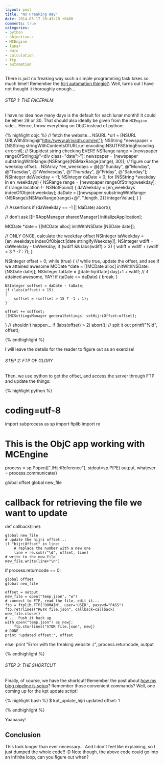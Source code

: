 ```yaml
---
layout: post
title: "No Freaking Way"
date: 2014-03-17 20:43:28 +0400
comments: true
categories: 
- python
- objective-c
- MCEngine
- lunar
- date
- calculation
- ftp
- automation
---
```


There is just no freaking way such a simple programming task takes so much time!! Remember the [hijri automation thingie?](http://mazyod.com/blog/2014/03/17/automating-the-hijri-offset/). Well, turns out I have not thought it thoroughly enough...

###### STEP 1: THE FACEPALM

I have no idea how many days is the default for each lunar month!! It could be either 29 or 30. That should also ideally be given from the `MCEngine` side... Hence, throw everything on ObjC instead of python:

{% highlight objc %}
// fetch the website...
NSURL *url = [NSURL URLWithString:@"http://www.alriyadh.com/en"];
NSString *newspaper = [NSString stringWithContentsOfURL:url encoding:NSUTF8StringEncoding error:nil];
// Stupidest string checking EVER!!
NSRange range = [newspaper rangeOfString:@"<div class=\"date\">"];
newspaper = [newspaper substringWithRange:(NSRange){NSMaxRange(range), 30}];
// figure our the weekday offset...
NSArray *en_weekdays = @[@"Sunday", @"Monday", @"Tuesday", @"Wednesday", @"Thursday", @"Friday", @"Saturday"];
NSInteger daWeekday = -1;
NSInteger daDate = 0;
for (NSString *weekday in en_weekdays)
{
    NSRange range = [newspaper rangeOfString:weekday];
    if (range.location != NSNotFound)
    {
        daWeekday = [en_weekdays indexOfObject:weekday];
        daDate = [[newspaper substringWithRange:(NSRange){NSMaxRange(range)+@", ".length, 2}] integerValue];
    }
}

// Assertions
if (daWeekday == -1 || !daDate)
    abort();

// don't ask
[[HRAppManager sharedManager] initializeApplication];

MCDate *date = [[MCDate alloc] initWithNSDate:[NSDate date]];

// ONLY ONCE, calculate the weekday offset
NSInteger taWeekday = [en_weekdays indexOfObject:[date stringifyWeekday]];
NSInteger wdiff = daWeekday - taWeekday;
if (wdiff && labs(wdiff) > 3)
{
    wdiff = wdiff + (wdiff > 3 ? -7 : 7);
}

NSInteger offset = 0;
while (true)
{
    // while true, update the offset, and see if we attained awesome
    MCDate *date = [[MCDate alloc] initWithNSDate:[NSDate date]];
    NSInteger taDate = [[date hijriDate] day]+1 + wdiff;
    // if attained awesome, YAY!
    if (taDate == daDate)
    {
        break;
    }
    
    NSInteger soffset = daDate - taDate;
    if (labs(offset) > 15)
    {
        soffset = (soffset > 15 ? -1 : 1);
    }
    
    offset += soffset;
    [[MCSettingsManager generalSettings] setHijriOffset:offset];
}
// shouldn't happen...
if (labs(offset) > 2)
    abort();
// spit it out
printf("%ld", offset);

{% endhighlight %}

I will leave the details for the reader to figure out as an exercise!

###### STEP 2: FTP OF GLORY

Then, we use python to get the offset, and access the server through FTP and update the things:

{% highlight python %}
# coding=utf-8

import subprocess as sp
import ftplib
import re

# This is the ObjC app working with MCEngine
process = sp.Popen(["./HijriReference"], stdout=sp.PIPE)
output, whatever = process.communicate()

global offset
global new_file

# callback for retrieving the file we want to update
def callback(line):

    global new_file
    # update the hijri offset...
    if "hijriOffset" in line:
        # replace the number with a new one
        line = re.sub(r"\d", offset, line)
    # write to the new_file
    new_file.write(line+"\n")

if process.returncode == 0:

    global offset
    global new_file

    offset = output
    new_file = open("temp.json", "w")
    # connect to FTP, read the file, edit it...
    ftp = ftplib.FTP('DOMAIN', user='USER', passwd="PASS")
    ftp.retrlines("RETR file.json", callback=callback)
    new_file.close()
    # ... Push it back up
    with open("temp.json") as newj:
        ftp.storlines("STOR file.json", newj)
    # DONE
    print "updated offset:", offset

else:
    print "Error with the freaking website :/", process.returncode, output


{% endhighlight %}

###### STEP 3: THE SHORTCUT

Finally, of course, we have the shortcut! Remember the post about [how my blog pipeline is setup](http://mazyod.com/blog/2014/03/16/blogging-with-octopress/)? Remember those convenient commands? Well, one coming up for the kpt update script!

{% highlight bash %}
$ kpt_update_hijri 
updated offset: 1

{% endhighlight %}

Yaaaaaay!

## Conclusion

This took longer than ever necessary... And I don't feel like explaining, so I just dumped the whole code!! :D Note though, the above code could go into an infinite loop, can you figure out when?
